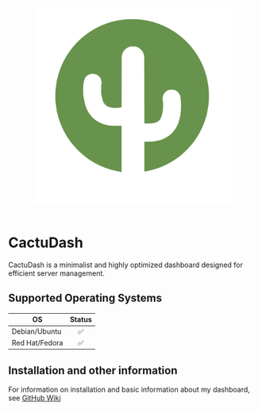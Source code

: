 <br>
<div align="center">
    <img src="https://raw.githubusercontent.com/codeforge11/CactuDash/master/server/static/images/logomark.svg" alt="CactuDash" width="400" />
</div>
</br>

# CactuDash
 CactuDash is a minimalist and highly optimized dashboard designed for efficient server management.

## Supported Operating Systems

| OS             | Status |
|----------------|:------:|
| Debian/Ubuntu  |   ✅   |
| Red Hat/Fedora |   ✅   |


## Installation and other information
For information on installation and basic information about my dashboard, see [GitHub Wiki](https://github.com/codeforge11/CactuDash/wiki)



